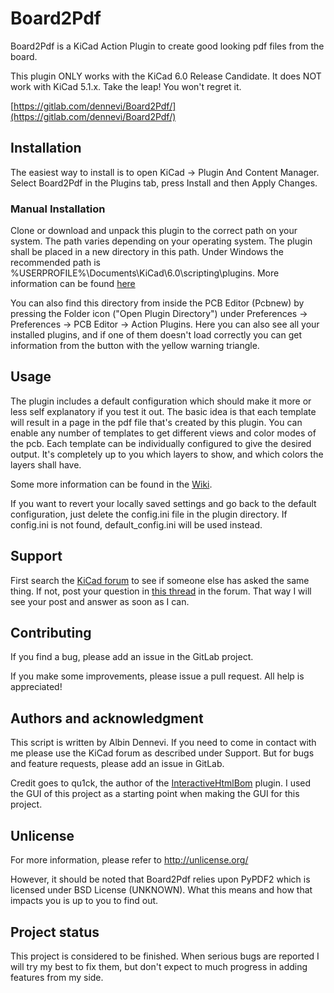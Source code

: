 # Board2Pdf

Board2Pdf is a KiCad Action Plugin to create good looking pdf files from the board.

This plugin ONLY works with the KiCad 6.0 Release Candidate. It does NOT work with KiCad 5.1.x. Take the leap! You won't regret it.

[https://gitlab.com/dennevi/Board2Pdf/](https://gitlab.com/dennevi/Board2Pdf/)

## Installation
The easiest way to install is to open KiCad -> Plugin And Content Manager. Select Board2Pdf in the Plugins tab, press Install and then Apply Changes.

### Manual Installation
Clone or download and unpack this plugin to the correct path on your system. The path varies depending on your operating system. The plugin shall be placed in a new directory in this path. Under Windows the recommended path is %USERPROFILE%\Documents\KiCad\6.0\scripting\plugins\. More information can be found [here](https://dev-docs.kicad.org/en/python/pcbnew/)

You can also find this directory from inside the PCB Editor (Pcbnew) by pressing the Folder icon ("Open Plugin Directory") under Preferences -> Preferences -> PCB Editor -> Action Plugins. Here you can also see all your installed plugins, and if one of them doesn't load correctly you can get information from the button with the yellow warning triangle.

## Usage
The plugin includes a default configuration which should make it more or less self explanatory if you test it out. The basic idea is that each template will result in a page in the pdf file that's created by this plugin. You can enable any number of templates to get different views and color modes of the pcb. Each template can be individually configured to give the desired output. It's completely up to you which layers to show, and which colors the layers shall have.

Some more information can be found in the [Wiki](https://gitlab.com/dennevi/Board2Pdf/-/wikis/home).

If you want to revert your locally saved settings and go back to the default configuration, just delete the config.ini file in the plugin directory. If config.ini is not found, default_config.ini will be used instead.

## Support
First search the [KiCad forum](https://forum.kicad.info/) to see if someone else has asked the same thing. If not, post your question in [this thread](https://forum.kicad.info/t/32269) in the forum. That way I will see your post and answer as soon as I can.

## Contributing
If you find a bug, please add an issue in the GitLab project.

If you make some improvements, please issue a pull request. All help is appreciated!

## Authors and acknowledgment
This script is written by Albin Dennevi. If you need to come in contact with me please use the KiCad forum as described under Support. But for bugs and feature requests, please add an issue in GitLab.

Credit goes to qu1ck, the author of the [InteractiveHtmlBom](https://github.com/openscopeproject/InteractiveHtmlBom) plugin. I used the GUI of this project as a starting point when making the GUI for this project.

## Unlicense
For more information, please refer to <http://unlicense.org/>

However, it should be noted that Board2Pdf relies upon PyPDF2 which is licensed under BSD License (UNKNOWN). What this means and how that impacts you is up to you to find out.

## Project status
This project is considered to be finished. When serious bugs are reported I will try my best to fix them, but don't expect to much progress in adding features from my side.

